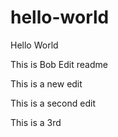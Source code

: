 # hello-world
Hello World

This is Bob
Edit readme

This is a new edit

This is a second edit


This is a 3rd